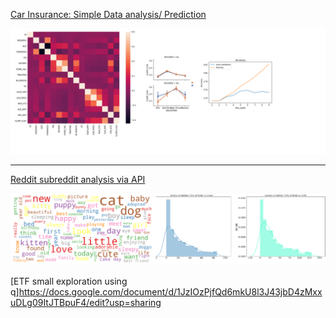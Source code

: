 [Car Insurance: Simple Data analysis/ Prediction](https://colab.research.google.com/drive/1LdP_z0S_qrGUwELGRnVtI02OalsOJlHM?usp=sharing)

<img src="images/graphs.png?raw=true"/>

---


[Reddit subreddit analysis via API](https://colab.research.google.com/drive/191hcuGRw6BwRaQPi7lgIY1K9vd9h_s-D?usp=sharing)

<img src="images/reddit_graphs.png?raw=true"/>


[ETF small exploration using q]https://docs.google.com/document/d/1JzIOzPjfQd6mkU8l3J43jbD4zMxxuDLg09ItJTBpuF4/edit?usp=sharing
